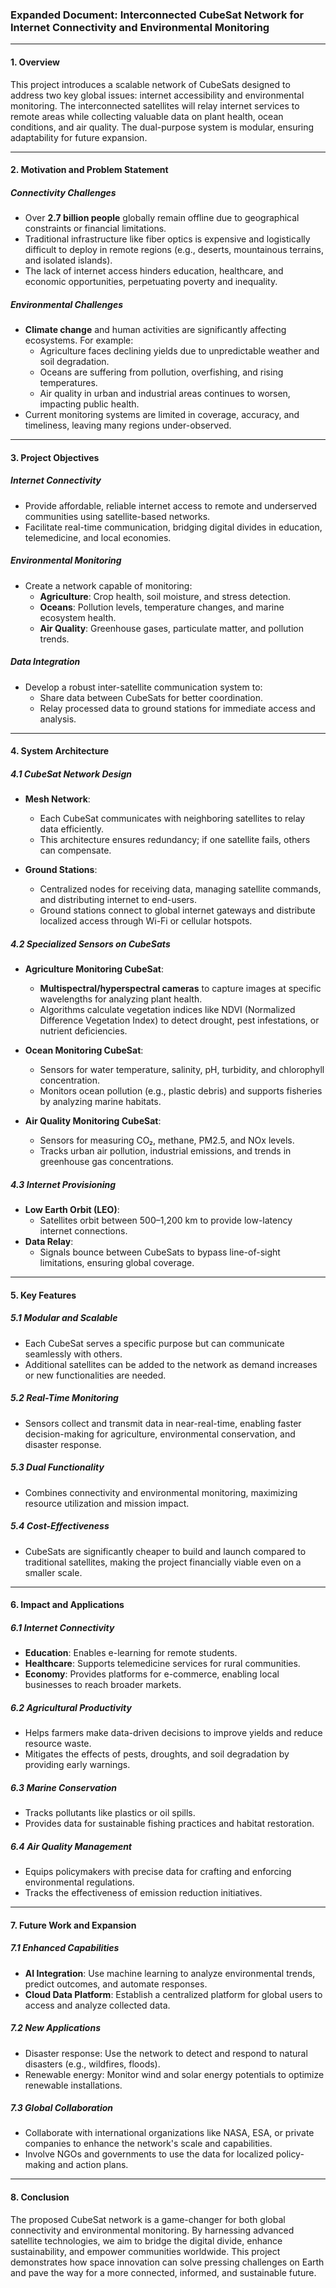 ### **Expanded Document: Interconnected CubeSat Network for Internet Connectivity and Environmental Monitoring**

---

#### **1. Overview**  
This project introduces a scalable network of CubeSats designed to address two key global issues: internet accessibility and environmental monitoring. The interconnected satellites will relay internet services to remote areas while collecting valuable data on plant health, ocean conditions, and air quality. The dual-purpose system is modular, ensuring adaptability for future expansion.

---

#### **2. Motivation and Problem Statement**

##### **Connectivity Challenges**  
- Over **2.7 billion people** globally remain offline due to geographical constraints or financial limitations.  
- Traditional infrastructure like fiber optics is expensive and logistically difficult to deploy in remote regions (e.g., deserts, mountainous terrains, and isolated islands).  
- The lack of internet access hinders education, healthcare, and economic opportunities, perpetuating poverty and inequality.

##### **Environmental Challenges**  
- **Climate change** and human activities are significantly affecting ecosystems. For example:
  - Agriculture faces declining yields due to unpredictable weather and soil degradation.  
  - Oceans are suffering from pollution, overfishing, and rising temperatures.  
  - Air quality in urban and industrial areas continues to worsen, impacting public health.  
- Current monitoring systems are limited in coverage, accuracy, and timeliness, leaving many regions under-observed.

---

#### **3. Project Objectives**

##### **Internet Connectivity**  
- Provide affordable, reliable internet access to remote and underserved communities using satellite-based networks.  
- Facilitate real-time communication, bridging digital divides in education, telemedicine, and local economies.

##### **Environmental Monitoring**  
- Create a network capable of monitoring:
  - **Agriculture**: Crop health, soil moisture, and stress detection.  
  - **Oceans**: Pollution levels, temperature changes, and marine ecosystem health.  
  - **Air Quality**: Greenhouse gases, particulate matter, and pollution trends.  

##### **Data Integration**  
- Develop a robust inter-satellite communication system to:
  - Share data between CubeSats for better coordination.  
  - Relay processed data to ground stations for immediate access and analysis.  

---

#### **4. System Architecture**

##### **4.1 CubeSat Network Design**  
- **Mesh Network**:  
  - Each CubeSat communicates with neighboring satellites to relay data efficiently.  
  - This architecture ensures redundancy; if one satellite fails, others can compensate.  

- **Ground Stations**:  
  - Centralized nodes for receiving data, managing satellite commands, and distributing internet to end-users.  
  - Ground stations connect to global internet gateways and distribute localized access through Wi-Fi or cellular hotspots.

##### **4.2 Specialized Sensors on CubeSats**  
- **Agriculture Monitoring CubeSat**:  
  - **Multispectral/hyperspectral cameras** to capture images at specific wavelengths for analyzing plant health.  
  - Algorithms calculate vegetation indices like NDVI (Normalized Difference Vegetation Index) to detect drought, pest infestations, or nutrient deficiencies.

- **Ocean Monitoring CubeSat**:  
  - Sensors for water temperature, salinity, pH, turbidity, and chlorophyll concentration.  
  - Monitors ocean pollution (e.g., plastic debris) and supports fisheries by analyzing marine habitats.

- **Air Quality Monitoring CubeSat**:  
  - Sensors for measuring CO₂, methane, PM2.5, and NOx levels.  
  - Tracks urban air pollution, industrial emissions, and trends in greenhouse gas concentrations.

##### **4.3 Internet Provisioning**  
- **Low Earth Orbit (LEO)**:
  - Satellites orbit between 500–1,200 km to provide low-latency internet connections.  
- **Data Relay**:
  - Signals bounce between CubeSats to bypass line-of-sight limitations, ensuring global coverage.

---

#### **5. Key Features**

##### **5.1 Modular and Scalable**  
- Each CubeSat serves a specific purpose but can communicate seamlessly with others.  
- Additional satellites can be added to the network as demand increases or new functionalities are needed.

##### **5.2 Real-Time Monitoring**  
- Sensors collect and transmit data in near-real-time, enabling faster decision-making for agriculture, environmental conservation, and disaster response.

##### **5.3 Dual Functionality**  
- Combines connectivity and environmental monitoring, maximizing resource utilization and mission impact.

##### **5.4 Cost-Effectiveness**  
- CubeSats are significantly cheaper to build and launch compared to traditional satellites, making the project financially viable even on a smaller scale.

---

#### **6. Impact and Applications**

##### **6.1 Internet Connectivity**  
- **Education**: Enables e-learning for remote students.  
- **Healthcare**: Supports telemedicine services for rural communities.  
- **Economy**: Provides platforms for e-commerce, enabling local businesses to reach broader markets.  

##### **6.2 Agricultural Productivity**  
- Helps farmers make data-driven decisions to improve yields and reduce resource waste.  
- Mitigates the effects of pests, droughts, and soil degradation by providing early warnings.

##### **6.3 Marine Conservation**  
- Tracks pollutants like plastics or oil spills.  
- Provides data for sustainable fishing practices and habitat restoration.  

##### **6.4 Air Quality Management**  
- Equips policymakers with precise data for crafting and enforcing environmental regulations.  
- Tracks the effectiveness of emission reduction initiatives.

---

#### **7. Future Work and Expansion**

##### **7.1 Enhanced Capabilities**  
- **AI Integration**: Use machine learning to analyze environmental trends, predict outcomes, and automate responses.  
- **Cloud Data Platform**: Establish a centralized platform for global users to access and analyze collected data.  

##### **7.2 New Applications**  
- Disaster response: Use the network to detect and respond to natural disasters (e.g., wildfires, floods).  
- Renewable energy: Monitor wind and solar energy potentials to optimize renewable installations.  

##### **7.3 Global Collaboration**  
- Collaborate with international organizations like NASA, ESA, or private companies to enhance the network's scale and capabilities.  
- Involve NGOs and governments to use the data for localized policy-making and action plans.  

---

#### **8. Conclusion**  
The proposed CubeSat network is a game-changer for both global connectivity and environmental monitoring. By harnessing advanced satellite technologies, we aim to bridge the digital divide, enhance sustainability, and empower communities worldwide. This project demonstrates how space innovation can solve pressing challenges on Earth and pave the way for a more connected, informed, and sustainable future.  
